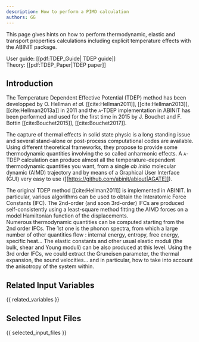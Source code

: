 ```yaml
---
description: How to perform a PIMD calculation
authors: GG
---
```

<!--- This is the source file for this topics. Can be edited. -->

This page gives hints on how to perform thermodynamic, elastic and transport properties calculations including explicit temperature effects with the ABINIT package.  

User guide: [[pdf:TDEP_Guide| TDEP guide]]  
Theory: [[pdf:TDEP_Paper|TDEP paper]]

## Introduction

The Temperature Dependent Effective Potential (TDEP) method
has been developped by O. Hellman *et al.* [[cite:Hellman2011]],
[[cite:Hellman2013]], [[cite:Hellman2013a]] in 2011 and the
<span style="font-variant:small-caps;">a</span>-TDEP implementation
in ABINIT has been performed and used for the first time in 2015 by
J. Bouchet and F. Bottin [[cite:Bouchet2015]], [[cite:Bouchet2017]].

The capture of thermal effects in solid state physic is a long standing
issue and several stand-alone or post-process computational codes are
available. Using different theoretical frameworks, they propose to provide
some thermodynamic quantities involving the so called anharmonic effects.
A <span style="font-variant:small-caps;">a</span>-TDEP calculation can produce almost all the temperature-dependent
thermodynamic quantities you want, from a single *ab initio*
molecular dynamic (AIMD) trajectory and by means of a Graphical User
Interface (GUI) very easy to use ([[https://github.com/abinit/abiout|AGATE]]).

The original TDEP method [[cite:Hellman2011]] is implemented in ABINIT.
In particular, various algorithms can be used to obtain the Interatomic Force Constants (IFC).
The 2nd-order (and soon 3rd-order) IFCs are produced self-consistently using a least-square
method fitting the AIMD forces on a model Hamiltonian function of the displacements.  
Numerous thermodynamic quantities can be computed starting from the
2nd order IFCs. The 1st one is the phonon spectra, from which a large
number of other quantities flow : internal energy, entropy, free energy, specific heat...
The elastic constants and other usual elastic moduli (the bulk,
shear and Young moduli) can be also produced at this level. Using the 3rd
order IFCs, we could extract the Gruneisen parameter, the thermal
expansion, the sound velocities... and in particular, how to take into account
the anisotropy of the system within.

## Related Input Variables

{{ related_variables }}

## Selected Input Files

{{ selected_input_files }}


